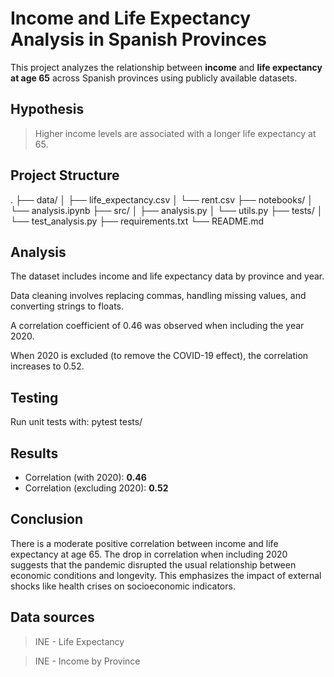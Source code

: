# Income and Life Expectancy Analysis in Spanish Provinces

This project analyzes the relationship between **income** and **life expectancy at age 65** across Spanish provinces using publicly available datasets.

## Hypothesis

> Higher income levels are associated with a longer life expectancy at 65.

## Project Structure

.
├── data/
│ ├── life_expectancy.csv
│ └── rent.csv
├── notebooks/
│ └── analysis.ipynb
├── src/
│ ├── analysis.py
│ └── utils.py
├── tests/
│ └── test_analysis.py
├── requirements.txt
└── README.md

## Analysis

The dataset includes income and life expectancy data by province and year.

Data cleaning involves replacing commas, handling missing values, and converting strings to floats.

A correlation coefficient of 0.46 was observed when including the year 2020.

When 2020 is excluded (to remove the COVID-19 effect), the correlation increases to 0.52.

## Testing
Run unit tests with:
pytest tests/

## Results

- Correlation (with 2020): **0.46**
- Correlation (excluding 2020): **0.52**

## Conclusion

There is a moderate positive correlation between income and life expectancy at age 65. The drop in correlation when including 2020 suggests that the pandemic disrupted the usual relationship between economic conditions and longevity. This emphasizes the impact of external shocks like health crises on socioeconomic indicators.

## Data sources
>INE - Life Expectancy

>INE - Income by Province

